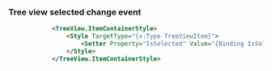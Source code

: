 ### Tree view selected change event
```xml
            <TreeView.ItemContainerStyle>
                <Style TargetType="{x:Type TreeViewItem}">
                    <Setter Property="IsSelected" Value="{Binding IsSelected}" />
                </Style>
            </TreeView.ItemContainerStyle>

```